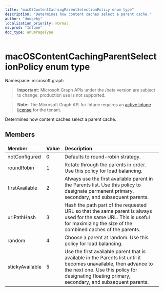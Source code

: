 ```yaml
---
title: "macOSContentCachingParentSelectionPolicy enum type"
description: "Determines how content caches select a parent cache."
author: "dougeby"
localization_priority: Normal
ms.prod: "Intune"
doc_type: enumPageType
---
```


# macOSContentCachingParentSelectionPolicy enum type

Namespace: microsoft.graph

> **Important:** Microsoft Graph APIs under the /beta version are subject to change; production use is not supported.

> **Note:** The Microsoft Graph API for Intune requires an [active Intune license](https://go.microsoft.com/fwlink/?linkid=839381) for the tenant.

Determines how content caches select a parent cache.

## Members
|Member|Value|Description|
|:---|:---|:---|
|notConfigured|0|Defaults to round-robin strategy.|
|roundRobin|1|Rotate through the parents in order. Use this policy for load balancing.|
|firstAvailable|2|Always use the first available parent in the Parents list. Use this policy to designate permanent primary, secondary, and subsequent parents.|
|urlPathHash|3|Hash the path part of the requested URL so that the same parent is always used for the same URL. This is useful for maximizing the size of the combined caches of the parents.|
|random|4|Choose a parent at random. Use this policy for load balancing.|
|stickyAvailable|5|Use the first available parent that is available in the Parents list until it becomes unavailable, then advance to the next one. Use this policy for designating floating primary, secondary, and subsequent parents.|




